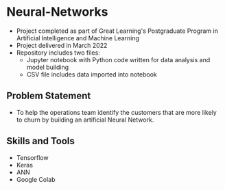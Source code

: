 # Neural-Networks
- Project completed as part of Great Learning's Postgraduate Program in Artificial Intelligence and Machine Learning
- Project delivered in March 2022
- Repository includes two files:
  - Jupyter notebook with Python code written for data analysis and model building
  - CSV file includes data imported into notebook
## Problem Statement
- To help the operations team identify the customers that are more likely to churn by building an artificial Neural Network.

## Skills and Tools
- Tensorflow
- Keras
- ANN
- Google Colab
